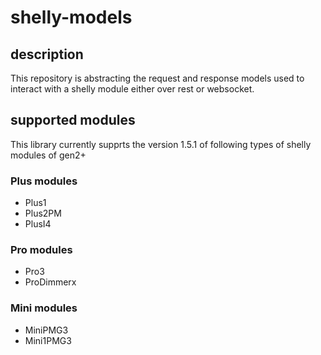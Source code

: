 # shelly-models

## description
This repository is abstracting the request and response models used to interact with a shelly module either over rest or websocket.

## supported modules
This library currently supprts the version 1.5.1 of following types of shelly modules of gen2+

### Plus modules
- Plus1
- Plus2PM
- PlusI4
  
### Pro modules
- Pro3
- ProDimmerx

### Mini modules
- MiniPMG3
- Mini1PMG3
